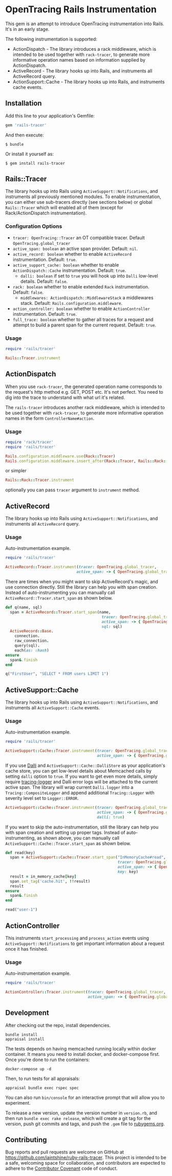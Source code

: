 # OpenTracing Rails Instrumentation

This gem is an attempt to introduce OpenTracing instrumentation into Rails. It's in an early stage. 

The following instrumentation is supported:

* ActionDispatch - The library introduces a rack middleware, which is intended to be used together with `rack-tracer`, to generate more informative operation names based on information supplied by ActionDispatch.
* ActiveRecord - The library hooks up into Rails, and instruments all ActiveRecord query. 
* ActionSupport::Cache - The library hooks up into Rails, and instruments cache events.

## Installation

Add this line to your application's Gemfile:

```ruby
gem 'rails-tracer'
```

And then execute:

    $ bundle

Or install it yourself as:

    $ gem install rails-tracer

## Rails::Tracer

The library hooks up into Rails using `ActiveSupport::Notifications`, and instruments all previously mentioned modules. 
To enable instrumentation, you can either use sub-tracers directly (see sections below) or global `Rails::Tracer` which 
will enabled all of them (except for Rack/ActionDispatch instrumentation).

### Configuration Options

* `tracer: OpenTracing::Tracer` an OT compatible tracer. Default `OpenTracing.global_tracer`
* `active_span: boolean` an active span provider. Default: `nil`.
* `active_record: boolean` whether to enable `ActiveRecord` instrumentation. Default: `true`.
* `active_support_cache: boolean` whether to enable `ActionDispatch::Cache` instrumentation. Default: `true`.
  * `dalli: boolean` if set to `true` you will hook up into `Dalli` low-level details. Default: `false`.
* `rack: boolean` whether to enable extended `Rack` instrumentation. Default: `false`.
  * `middlewares: ActionDispatch::MiddlewareStack` a middlewares stack. Default: `Rails.configuration.middleware`.
* `action_controller: boolean` whether to enable `ActionController` instrumentation. Default: `true`.
* `full_trace: boolean` whether to gather all traces for a request and attempt to build a parent span for the current request. Default: `true`.

### Usage

```ruby
require 'rails/tracer'

Rails::Tracer.instrument
```

## ActionDispatch 

When you use `rack-tracer`, the generated operation name corresponds to the request's http method e.g. GET, POST etc.
It's not perfect. You need to dig into the trace to understand with what url it's related. 

The `rails-tracer` introduces another rack middleware, which is intended to be used together with `rack-tracer`, to generate more informative operation names in the form `ControllerName#action`.

### Usage

```ruby
require 'rack/tracer'
require 'rails/tracer'

Rails.configuration.middleware.use(Rack::Tracer)
Rails.configuration.middleware.insert_after(Rack::Tracer, Rails::Rack::Tracer)
```

or simpler

```ruby
Rails::Rack::Tracer.instrument
```

optionally you can pass `tracer` argument to `instrument` method.

## ActiveRecord

The library hooks up into Rails using `ActiveSupport::Notifications`, and instruments all `ActiveRecord` query. 

### Usage

Auto-instrumentation example. 

```ruby
require 'rails/tracer'

ActiveRecord::Tracer.instrument(tracer: OpenTracing.global_tracer,
                               active_span: -> { OpenTracing.global_tracer.active_span })
```

There are times when you might want to skip ActiveRecord's magic, and use connection directly. Still the library 
can help you with span creation. Instead of auto-instrumenting you can manually call `ActiveRecord::Tracer.start_span` as shown below.

```ruby
def q(name, sql)
  span = ActiveRecord::Tracer.start_span(name, 
                                          tracer: OpenTracing.global_tracer,
                                          active_span: -> { OpenTracing.global_tracer.active_span },
                                          sql: sql)
  ActiveRecord::Base.
    connection.
    raw_connection.
    query(sql).
    each(as: :hash)
ensure
  span&.finish
end

q("FirstUser", "SELECT * FROM users LIMIT 1")
```

## ActiveSupport::Cache

The library hooks up into Rails using `ActiveSupport::Notifications`, and instruments all `ActiveSupport::Cache` events. 

### Usage

Auto-instrumentation example. 

```ruby
require 'rails/tracer'

ActiveSupport::Cache::Tracer.instrument(tracer: OpenTracing.global_tracer, 
                                        active_span: -> { OpenTracing.global_tracer.active_span })
```

If you use [Dalli](https://github.com/petergoldstein/dalli/) and `ActiveSupport::Cache::DalliStore` as your application's cache store, you can get low-level details about Memcached calls by setting `dalli` option to `true`. If you want to get even more details, simply require [tracing-logger](https://github.com/iaintshine/ruby-tracing-logger) and Dalli error logs will be attached to the current active span. The library will wrap current `Dalli.logger` into a `Tracing::CompositeLogger` and append additional `Tracing::Logger` with severity level set to `Logger::ERROR`.

```ruby
ActiveSupport::Cache::Tracer.instrument(tracer: OpenTracing.global_tracer, 
                                        active_span: -> { OpenTracing.global_tracer.active_span },
                                        dalli: true)
```

If you want to skip the auto-instrumentation, still the library can help you with span creation and setting up proper tags. Instead of auto-instrumenting, as shown above, you can manually call `ActiveSupport::Cache::Tracer.start_span` as shown below.

```ruby
def read(key)
  span = ActiveSupport::Cache::Tracer.start_span("InMemoryCache#read", 
                                                 tracer: OpenTracing.global_tracer,
                                                 active_span: -> { OpenTracing.global_tracer.active_span },
                                                 key: key)
  result = in_memory_cache[key]
  span.set_tag('cache.hit', !!result) 
  result
ensure
  span&.finish
end

read("user-1")
```

## ActionController

This instruments `start_processing` and `process_action` events using `ActiveSupport::Notifications` to get important information about a request once it has finished.

### Usage

Auto-instrumentation example.

```ruby
require 'rails/tracer'

ActionController::Tracer.instrument(tracer: OpenTracing.global_tracer,
                                    active_span: -> { OpenTracing.global_tracer.active_span })
```

## Development

After checking out the repo, install dependencies. 

```
bundle install
appraisal install
```

The tests depends on having memcached running locally within docker container. It means you need to install docker, and docker-compose first.
Once you're done to run the containers:

```
docker-compose up -d
```

Then, to run tests for all appraisals: 

```
appraisal bundle exec rspec spec
```

You can also run `bin/console` for an interactive prompt that will allow you to experiment.

To release a new version, update the version number in `version.rb`, and then run `bundle exec rake release`, which will create a git tag for the version, push git commits and tags, and push the `.gem` file to [rubygems.org](https://rubygems.org).

## Contributing

Bug reports and pull requests are welcome on GitHub at https://github.com/iaintshine/ruby-rails-tracer. This project is intended to be a safe, welcoming space for collaboration, and contributors are expected to adhere to the [Contributor Covenant](http://contributor-covenant.org) code of conduct.

